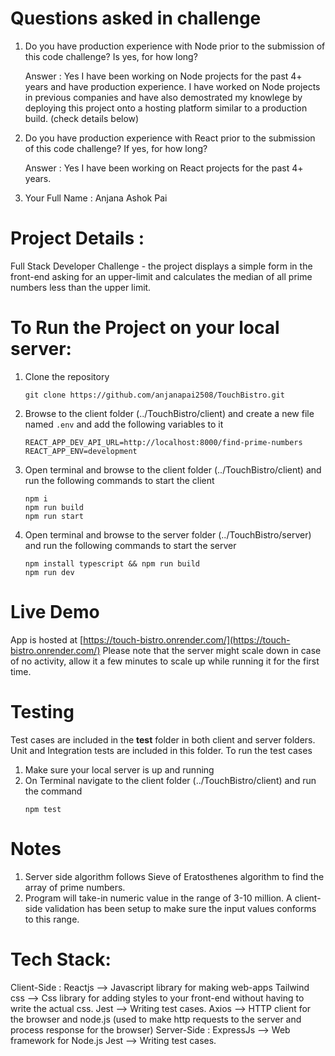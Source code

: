 # Questions asked in challenge
1. Do you have production experience with Node prior to the submission of this code challenge? Is yes, for how long?

    Answer : Yes I have been working on Node projects for the past 4+ years and have production experience. I have worked on Node projects in previous companies and have also demostrated my knowlege by deploying this project onto a hosting platform similar to a production build. (check details below)

2. Do you have production experience with React prior to the submission of this code challenge? If yes, for how long?

    Answer : Yes I have been working on React projects for the past 4+ years.

3. Your Full Name : Anjana Ashok Pai

# Project Details :
 Full Stack Developer Challenge - the project displays a simple form in the front-end asking for an upper-limit and calculates the median of all prime numbers less than the upper limit.

# To Run the Project on your local server:
1. Clone the repository
    ```
    git clone https://github.com/anjanapai2508/TouchBistro.git
    ```

2. Browse to the client folder (../TouchBistro/client) and create a new file named `.env` and add the following variables to it
     ```
     REACT_APP_DEV_API_URL=http://localhost:8000/find-prime-numbers
     REACT_APP_ENV=development
     ```
3. Open terminal and browse to the client folder (../TouchBistro/client) and run the following commands to start the client
    ```
    npm i
    npm run build
    npm run start
    ```
4. Open terminal and browse to the server folder (../TouchBistro/server) and run the following commands to start the server
    ```
    npm install typescript && npm run build
    npm run dev
    ```
# Live Demo
App is hosted at [https://touch-bistro.onrender.com/](https://touch-bistro.onrender.com/)
Please note that the server might scale down in case of no activity, allow it a few minutes to scale up while running it for the first time.

# Testing
Test cases are included in the __test__ folder in both client and server folders. Unit and Integration tests are included in this folder.
To run the test cases 
  1. Make sure your local server is up and running
  2. On Terminal navigate to the client folder (../TouchBistro/client) and run the command
     ```
     npm test
     ```
 # Notes
 1. Server side algorithm follows Sieve of Eratosthenes algorithm to find the array of prime numbers.
 2. Program will take-in numeric value in the range of 3-10 million. A client-side validation has been setup to make sure the input values conforms to this range.

# Tech Stack: 
  Client-Side :
        Reactjs --> Javascript library for making web-apps
        Tailwind css --> Css library for adding styles to your front-end without having to write the actual css.
        Jest --> Writing test cases.
        Axios -->  HTTP client for the browser and node.js (used to make http requests to the server and process response for the browser) 
 Server-Side :
        ExpressJs --> Web framework for Node.js 
        Jest --> Writing test cases.
        
